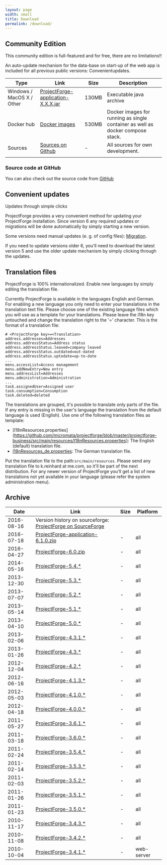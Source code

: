 ```yaml
---
layout: page
width: small
title: Download
permalink: /download/
---
```


## Community Edition

<p class="uk-text-lead">This community edition is full-featured and for free, there are no limitations!!</p>

An auto-update mechanism for the data-base on start-up of the web app is included for all previous public versions: Convenientupdates.

<table>
  <thead>
    <tr>
      <th>Type</th>
      <th>Link</th>
      <th>Size</th>
      <th>Description</th>
    </tr>
  </thead>
  <tbody>
    <tr>
      <td>Windows / MacOS X / Other</td>
      <td><a href="https://sourceforge.net/projects/pforge/files/ProjectForge/" target="_blank">ProjectForge-application-X.X.X.jar</a></td>
      <td>130MB</td>
      <td>Executable java archive</td>
    </tr>
    <tr>
      <td>Docker hub</td>
      <td><a href="https://hub.docker.com/repository/docker/kreinhard/projectforge" target="_blank">Docker images</a></td>
      <td>530MB</td>
      <td>Docker images for running as single container as well as docker compose stack.</td>
    </tr>
    <tr>
      <td>Sources</td>
      <td><a href="https://github.com/micromata/projectforge" target="_blank">Sources on Github</a></td>
      <td>-</td>
      <td>All sources for own development.</td>
    </tr>
    <tr>
      <td></td>
    </tr>
  </tbody>
</table>

### Source code at GitHub

You can also check out the source code from [GitHub](https://github.com/micromata/projectforge)
 
## Convenient updates

<p class="uk-text-lead">Updates through simple clicks</p>

ProjectForge provides a very convenient method for updating your ProjectForge installation. Since version 6 any required updates or migrations will be done automatically by simply starting a new version.

Some versions need manual updates (e. g. of config files): [Migration](https://github.com/micromata/projectforge/blob/develop/doc/migration.adoc).

If you need to update versions older 6, you'll need to download the latest version 5 and use the older update mechanism by simply clicking through the updates.


## Translation files

<p class="uk-text-lead">ProjectForge is 100% internationalized. Enable new languages by simply editing the translation file.</p>

Currently ProjectForge is available in the languages English and German. For enabling a new language you only need to enter your translations in the translation text file. Please choose one of the existing language files which you will use as a template for your translations. Please leave the i18n key untouched and change the translation right to the '=' character.
This is the format of a translation file:

```
# <ProjectForge key>=<Translation>
address.addresses=Addresses
address.addressStatus=Address status
address.addressStatus.leaved=company leaved
address.addressStatus.outdated=out-dated
address.addressStatus.uptodate=up-to-date
...
menu.accessList=Access management
menu.addNewEntry=New entry
menu.addressList=Addresses
menu.administration=Administration
...
task.assignedUser=Assigned user
task.consumption=Consumption
task.deleted=deleted
```

The translations are grouped, it's possible to translate only parts of the file. If any entry is missing in the user's language the translation from the default language is used (English).
Use one of the following translation files as template:

- [I18nResources.properties](https://github.com/micromata/projectforge/blob/master/projectforge-business/src/main/resources/I18nResources.properties}: The English (default) translation file.
- [I18nResources_de.properties](https://github.com/micromata/projectforge/blob/master/projectforge-business/src/main/resources/I18nResources_de.properties): The German translation file.

Put the translation file to the path:`src/main/resources`.
Please send any translation file to k.reinhard at me.com, so it'll be part of the next distribution.
For any newer version of ProjectForge you'll get a list of new translations not yet available in your language (please refer the system administration menu).

## Archive

<table>
  <thead>
    <tr>
      <th>Date</th>
      <th>Link</th>
      <th>Size</th>
      <th>Platform</th>
    </tr>
  </thead>
  <tbody>
    <tr>
      <td>2016-08-16</td>
      <td>Version history on sourceforge: <a target="_blank" href="https://sourceforge.net/projects/pforge/files/ProjectForge/">ProjectForge on SourceForge</a></td>
      <td>&nbsp;</td>
      <td>&nbsp;</td>
    </tr>
    <tr>
      <td>2016-07-18</td>
      <td><a target="_blank" href="https://sourceforge.net/projects/pforge/files/ProjectForge/6.1/ProjectForge-application-6.1.0.zip/">ProjectForge-application-6.1.0.zip</a></td>
      <td>-</td>
      <td>all</td>
    </tr>
    <tr>
      <td>2016-04-27</td>
      <td><a target="_blank" href="http://downloads.sourceforge.net/project/pforge/ProjectForge/6.0/ProjectForge-6.0.zip/">ProjectForge-6.0.zip</a></td>
      <td>-</td>
      <td>all</td>
    </tr>
    <tr>
      <td>2014-05-16</td>
      <td><a target="_blank" href="http://sourceforge.net/projects/pforge/files/ProjectForge/5.4/">ProjectForge-5.4.*</a></td>
      <td>-</td>
      <td>all</td>
    </tr>
    <tr>
      <td>2013-12-30</td>
      <td><a target="_blank" href="http://sourceforge.net/projects/pforge/files/ProjectForge/5.3/">ProjectForge-5.3.*</a></td>
      <td>-</td>
      <td>all</td>
    </tr>
    <tr>
      <td>2013-07-07</td>
      <td><a target="_blank" href="http://sourceforge.net/projects/pforge/files/ProjectForge/5.2/">ProjectForge-5.2.*</a></td>
      <td>-</td>
      <td>all</td>
    </tr>
    <tr>
      <td>2013-05-14</td>
      <td><a target="_blank" href="http://sourceforge.net/projects/pforge/files/ProjectForge/5.1/">ProjectForge-5.1.*</a></td>
      <td>-</td>
      <td>all</td>
    </tr>
    <tr>
      <td>2013-04-10</td>
      <td><a target="_blank" href="http://sourceforge.net/projects/pforge/files/ProjectForge/5.0/">ProjectForge-5.0.*</a></td>
      <td>-</td>
      <td>all</td>
    </tr>
    <tr>
      <td>2013-02-06</td>
      <td><a target="_blank" href="http://sourceforge.net/projects/pforge/files/ProjectForge/4.3.1/">ProjectForge-4.3.1.*</a></td>
      <td>-</td>
      <td>all</td>
    </tr>
    <tr>
      <td>2013-01-26</td>
      <td><a target="_blank" href="http://sourceforge.net/projects/pforge/files/ProjectForge/4.3/">ProjectForge-4.3.*</a></td>
      <td>-</td>
      <td>all</td>
    </tr>
    <tr>
      <td>2012-12-04</td>
      <td><a target="_blank" href="http://sourceforge.net/projects/pforge/files/ProjectForge/4.2/">ProjectForge-4.2.*</a></td>
      <td>-</td>
      <td>all</td>
    </tr>
    <tr>
      <td>2012-06-16</td>
      <td><a target="_blank" href="http://sourceforge.net/projects/pforge/files/ProjectForge/4.1.3/">ProjectForge-4.1.3.*</a></td>
      <td>-</td>
      <td>all</td>
    </tr>
    <tr>
      <td>2012-05-03</td>
      <td><a target="_blank" href="http://sourceforge.net/projects/pforge/files/ProjectForge/4.1.0/">ProjectForge-4.1.0.*</a></td>
      <td>-</td>
      <td>all</td>
    </tr>
    <tr>
      <td>2012-04-18</td>
      <td><a target="_blank" href="http://sourceforge.net/projects/pforge/files/ProjectForge/4.0.0/">ProjectForge-4.0.0.*</a></td>
      <td>-</td>
      <td>all</td>
    </tr>
    <tr>
      <td>2011-05-27</td>
      <td><a target="_blank" href="http://sourceforge.net/projects/pforge/files/ProjectForge/3.6.1/">ProjectForge-3.6.1.*</a></td>
      <td>-</td>
      <td>all</td>
    </tr>
    <tr>
      <td>2011-03-18</td>
      <td><a target="_blank" href="http://sourceforge.net/projects/pforge/files/ProjectForge/3.6.0/">ProjectForge-3.6.0.*</a></td>
      <td>-</td>
      <td>all</td>
    </tr>
    <tr>
      <td>2011-02-24</td>
      <td><a target="_blank" href="http://sourceforge.net/projects/pforge/files/ProjectForge/3.5.4/">ProjectForge-3.5.4.*</a></td>
      <td>-</td>
      <td>all</td>
    </tr>
    <tr>
      <td>2011-02-14</td>
      <td><a target="_blank" href="http://sourceforge.net/projects/pforge/files/ProjectForge/3.5.3/">ProjectForge-3.5.3.*</a></td>
      <td>-</td>
      <td>all</td>
    </tr>
    <tr>
      <td>2011-02-03</td>
      <td><a target="_blank" href="http://sourceforge.net/projects/pforge/files/ProjectForge/3.5.2/">ProjectForge-3.5.2.*</a></td>
      <td>-</td>
      <td>all</td>
    </tr>
    <tr>
      <td>2011-01-26</td>
      <td><a target="_blank" href="http://sourceforge.net/projects/pforge/files/ProjectForge/3.5.1/">ProjectForge-3.5.1.*</a></td>
      <td>-</td>
      <td>all</td>
    </tr>
    <tr>
      <td>2011-01-23</td>
      <td><a target="_blank" href="http://sourceforge.net/projects/pforge/files/ProjectForge/3.5.0/">ProjectForge-3.5.0.*</a></td>
      <td>-</td>
      <td>all</td>
    </tr>
    <tr>
      <td>2010-11-17</td>
      <td><a target="_blank" href="http://sourceforge.net/projects/pforge/files/ProjectForge/3.4.3">ProjectForge-3.4.3.*</a></td>
      <td>-</td>
      <td>all</td>
    </tr>
    <tr>
      <td>2010-11-08</td>
      <td><a target="_blank" href="http://sourceforge.net/projects/pforge/files/ProjectForge/3.4.2">ProjectForge-3.4.2.*</a></td>
      <td>-</td>
      <td>all</td>
    </tr>
    <tr>
      <td>2010-10-04</td>
      <td><a target="_blank" href="http://sourceforge.net/projects/pforge/files/ProjectForge/3.4.1">ProjectForge-3.4.1.*</a></td>
      <td>-</td>
      <td>web-server</td>
    </tr>
  </tbody>
</table>
